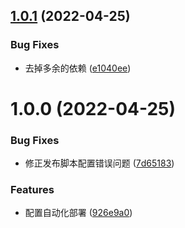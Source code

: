 ## [1.0.1](https://github.com/openeagle/uniapp-using-component-webpack-plugin/compare/v1.0.0...v1.0.1) (2022-04-25)


### Bug Fixes

* 去掉多余的依赖 ([e1040ee](https://github.com/openeagle/uniapp-using-component-webpack-plugin/commit/e1040ee4c14762c93a1c63654c7c58a203262db8))

# 1.0.0 (2022-04-25)


### Bug Fixes

* 修正发布脚本配置错误问题 ([7d65183](https://github.com/openeagle/uniapp-using-component-webpack-plugin/commit/7d65183a6d4a8c74ba3e4da7fd351520b09f013d))


### Features

* 配置自动化部署 ([926e9a0](https://github.com/openeagle/uniapp-using-component-webpack-plugin/commit/926e9a0f197a47317d3f711ea43104697d39c20f))
